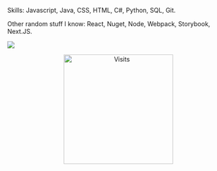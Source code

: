 Skills: Javascript, Java, CSS, HTML, C#, Python, SQL, Git.

Other random stuff I know: React, Nuget, Node, Webpack, Storybook, Next.JS. 

<img src="https://img.shields.io/badge/Broke-Yes-yellowgreen" />

<p align="center"> 
  <img height="248" src="https://counter.synqat.dev/c/@DrFineSir?theme=pixel-glitch" alt="Visits" /> 
</p>
